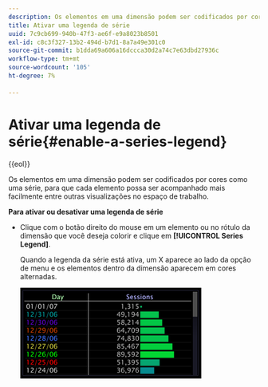 ```yaml
---
description: Os elementos em uma dimensão podem ser codificados por cores como uma série, para que cada elemento possa ser acompanhado mais facilmente entre outras visualizações no espaço de trabalho.
title: Ativar uma legenda de série
uuid: 7c9cb699-940b-47f3-ae6f-e9a8023b8501
exl-id: c8c3f327-13b2-494d-b7d1-8a7a49e301c0
source-git-commit: b1dda69a606a16dccca30d2a74c7e63dbd27936c
workflow-type: tm+mt
source-wordcount: '105'
ht-degree: 7%

---
```


# Ativar uma legenda de série{#enable-a-series-legend}

{{eol}}

Os elementos em uma dimensão podem ser codificados por cores como uma série, para que cada elemento possa ser acompanhado mais facilmente entre outras visualizações no espaço de trabalho.

**Para ativar ou desativar uma legenda de série**

* Clique com o botão direito do mouse em um elemento ou no rótulo da dimensão que você deseja colorir e clique em **[!UICONTROL Series Legend]**.

   Quando a legenda da série está ativa, um X aparece ao lado da opção de menu e os elementos dentro da dimensão aparecem em cores alternadas.

   ![](assets/vis_Graph_SeriesLegend.png)
